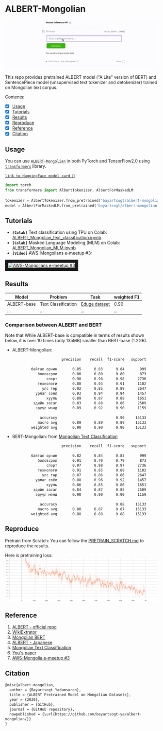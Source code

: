 # ALBERT-Mongolian
![HuggingFace demo](./images/albert-mongolian-hf-demo.gif)

This repo provides pretrained ALBERT model ("A Lite" version of BERT) and SentencePiece model (unsupervised text tokenizer and detokenizer) trained on Mongolian text corpus.

Contents:
- [x] [Usage](#usage)
- [x] [Tutorials](#tutorials)
- [x] [Results](#results)
- [x] [Reproduce](#reproduce)
- [x] [Reference](#reference)
- [x] [Citation](#citation)

## Usage
You can use [`ALBERT-Mongolian`](https://huggingface.co/bayartsogt/albert-mongolian) in both PyTorch and TensorFlow2.0 using [`transformers`](https://github.com/huggingface/transformers) library.

[`link to HuggingFace model card 🤗`](https://huggingface.co/bayartsogt/albert-mongolian)

```python
import torch
from transformers import AlbertTokenizer, AlbertForMaskedLM

tokenizer = AlbertTokenizer.from_pretrained('bayartsogt/albert-mongolian')
model = AlbertForMaskedLM.from_pretrained('bayartsogt/albert-mongolian')
```

## Tutorials

* **`[Colab]`** Text classification using TPU on Colab: [ALBERT_Mongolian_text_classification.ipynb](https://github.com/bayartsogt-ya/ml-tutorials/blob/master/ALBERT_Mongolian_text_classification.ipynb)
* **`[Colab]`** Masked Language Modeling (MLM) on Colab: [ALBERT_Mongolian_MLM.ipynb](https://github.com/bayartsogt-ya/ml-tutorials/blob/master/ALBERT_Mongolian_MLM.ipynb)
* **`[Video]`** AWS-Mongolians e-meetup #3:

<a href="http://www.youtube.com/watch?feature=player_embedded&v=m-iVftIlRyU&t=6215s
" target="_parent"><img src="http://img.youtube.com/vi/m-iVftIlRyU/0.jpg" 
alt="AWS-Mongolians e-meetup #3" width="240" height="180" border="10" /></a>

## Results

|Model|Problem|Task|weighted F1|
|---|---|---|---|
|ALBERT-base|Text Classification|[Eduge dataset](https://github.com/tugstugi/mongolian-nlp/blob/master/datasets/eduge.csv.gz)|0.90|
|...|...|...|...|


### Comparison between ALBERT and BERT
Note that While ALBERT-base is compatible in terms of results shown below, it is over 10 times (only 135MB) smaller than BERT-base (1.2GB).


* ALBERT-Mongolian:
```
                          precision    recall  f1-score   support

            байгал орчин       0.85      0.83      0.84       999
               боловсрол       0.80      0.80      0.80       873
                   спорт       0.98      0.98      0.98      2736
               технологи       0.88      0.93      0.91      1102
                 улс төр       0.92      0.85      0.89      2647
              урлаг соёл       0.93      0.94      0.94      1457
                   хууль       0.89      0.87      0.88      1651
             эдийн засаг       0.83      0.88      0.86      2509
              эрүүл мэнд       0.89      0.92      0.90      1159

                accuracy                           0.90     15133
               macro avg       0.89      0.89      0.89     15133
            weighted avg       0.90      0.90      0.90     15133
```

* BERT-Mongolian: from [Mongolian Text Classification](https://github.com/sharavsambuu/mongolian-text-classification)
```
                          precision    recall  f1-score   support

            байгал орчин       0.82      0.84      0.83       999
               боловсрол       0.91      0.70      0.79       873
                   спорт       0.97      0.98      0.97      2736
               технологи       0.91      0.85      0.88      1102
                 улс төр       0.87      0.86      0.86      2647
              урлаг соёл       0.88      0.96      0.92      1457
                   хууль       0.86      0.85      0.86      1651
             эдийн засаг       0.84      0.87      0.85      2509
              эрүүл мэнд       0.90      0.90      0.90      1159

                accuracy                           0.88     15133
               macro avg       0.88      0.87      0.87     15133
            weighted avg       0.88      0.88      0.88     15133
```

## Reproduce
Pretrain from Scratch:
You can follow the [PRETRAIN_SCRATCH.md](./PRETRAIN_SCRATCH.md) to reproduce the results.

Here is pretraining loss:
![Pretraining Loss](./images/loss.svg)

## Reference
1. [ALBERT - official repo](https://github.com/google-research/albert)
2. [WikiExtrator](https://github.com/attardi/wikiextractor)
3. [Mongolian BERT](https://github.com/tugstugi/mongolian-bert)
4. [ALBERT - Japanese](https://github.com/alinear-corp/albert-japanese)
5. [Mongolian Text Classification](https://github.com/sharavsambuu/mongolian-text-classification)
6. [You's paper](https://arxiv.org/abs/1904.00962)
7. [AWS-Mongolia e-meetup #3](https://www.youtube.com/watch?v=m-iVftIlRyU)

## Citation
```
@misc{albert-mongolian,
  author = {Bayartsogt Yadamsuren},
  title = {ALBERT Pretrained Model on Mongolian Datasets},
  year = {2020},
  publisher = {GitHub},
  journal = {GitHub repository},
  howpublished = {\url{https://github.com/bayartsogt-ya/albert-mongolian/}}
}
```

